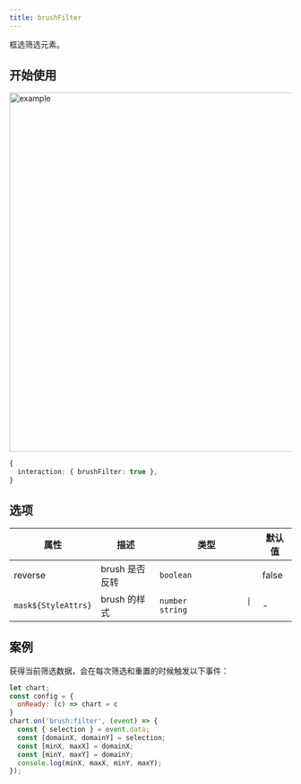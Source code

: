 ```yaml
---
title: brushFilter
---
```


框选筛选元素。

## 开始使用

<img alt="example" src="https://mdn.alipayobjects.com/huamei_qa8qxu/afts/img/A*indVQalzZEQAAAAAAAAAAAAADmJ7AQ/original" width="640">

```ts
{
  interaction: { brushFilter: true },
}
```

## 选项

| 属性                | 描述           | 类型                           | 默认值 |
| ------------------- | -------------- | ------------------------------ | ------ |
| reverse             | brush 是否反转 | `boolean`                      | false  |
| `mask${StyleAttrs}` | brush 的样式   | `number             \| string` | -      |

## 案例

获得当前筛选数据，会在每次筛选和重置的时候触发以下事件：

```js
let chart;
const config = {
  onReady: (c) => chart = c
}
chart.on('brush:filter', (event) => {
  const { selection } = event.data;
  const [domainX, domainY] = selection;
  const [minX, maxX] = domainX;
  const [minY, maxY] = domainY;
  console.log(minX, maxX, minY, maxY);
});
```

